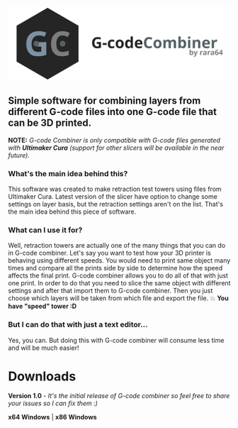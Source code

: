 ![](images/mainlogo.svg)
## Simple software for combining layers from different G-code files into one G-code file that can be 3D printed.
**NOTE:** *G-code Combiner is only compatible with G-code files generated with **Ultimaker Cura** (support for other slicers will be available in the near future).*

### What's the main idea behind this?
This software was created to make retraction test towers using files from Ultimaker Cura.
Latest version of the slicer have option to change some settings on layer basis, but the retraction settings aren't on the list.
That's the main idea behind this piece of software.

### What can I use it for?
Well, retraction towers are actually one of the many things that you can do in G-code combiner.
Let's say you want to test how your 3D printer is behaving using different speeds. You would need to print same object
many times and compare all the prints side by side to determine how the speed affects the final print. G-code combiner
allows you to do all of that with just one print. In order to do that you need to slice the same object with different settings and after that import them to G-code combiner. Then you just choose which layers will be taken from which file and export the file. :boom: **You have "speed" tower :D**

### But I can do that with just a text editor...
Yes, you can. But doing this with G-code combiner will consume less time and will be much easier!

# Downloads
**Version 1.0** - *It's the initial release of G-code combiner so feel free to share your issues so I can fix them :)*

**x64 Windows** | **x86 Windows**
